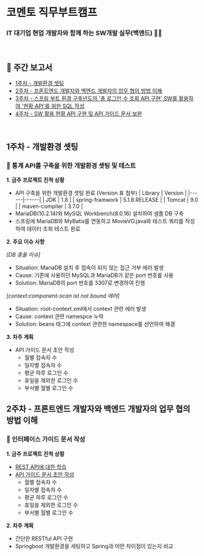 # 코멘토 직무부트캠프
### IT 대기업 현업 개발자와 함께 하는 SW개발 실무(백엔드) 👨‍💻
<br/>

## 📝 주간 보고서

 - [1주차 - 개발환경 셋팅](#1주차---개발환경-셋팅)
 - [2주차 - 프론트엔드 개발자와 백엔드 개발자의 업무 협의 방법 이해](#2주차---프론트엔드-개발자와-백엔드-개발자의-업무-협의-방법-이해)
 - [3주차 - 스프링 부트 환경 구축년도의 '총 로그인 수 조회 API 구현' SW를 활용하여 '현황 API'를 위한 SQL 작성](#3주차---스프링-부트-환경-구축년도의-'총-로그인-수-조회-API-구현'-SW를-활용하여-'현황-API'를-위한-SQL-작성)
 - [4주차 - SW 활용 현황 API 구현 및 API 가이드 문서 보완](#4주차---SW-활용-현황-API-구현-및-API-가이드-문서-보완)
<br/>

## 1주차 - 개발환경 셋팅

### 📌 통계 API를 구축을 위한 개발환경 셋팅 및 테스트

**1.  금주 프로젝트 진척 상황**
 -   API 구축을 위한 개발환경 셋팅 완료 (Version 표 첨부)
       | Library | Version |
       |------|------|
       | JDK | 1.8 |
       | spring-framwork | 5.1.8.RELEASE |
       | Tomcat | 9.0 |
       | maven-compiler | 3.7.0 |
 -   MariaDB(10.2.14)와 MySQL Workbench(8.0.16) 설치하여 샘플 DB 구축
 -   스프링에 MariaDB와 MyBatis를 연동하고 MovieVO.java와 테스트 쿼리를 작성하여 데이터 조회 테스트 완료

**2.  주요 이슈 사항**
    
*[DB 충돌 이슈]*
 -   Situation: MariaDB 설치 후 접속이 되지 않는 접근 거부 에러 발생
 -   Cause: 기존에 사용하던 MySQL과 MariaDB가 같은 port 번호를 사용
 -   Solution: MariaDB의 port 번호를 3307로 변경하여 진행
    
*[context:component-scan ist not bound 에러]*
 -   Situation: root-context.xml에서 context 관련 에러 발생
 -   Cause: context 관련 namespce 누락
 -   Solution: beans 태그에 context 관련한 namespace를 선언하여 해결
 
**3. 차주 계획**
 -   API 가이드 문서 초안 작성
     - 월별 접속자 수
     - 일자별 접속자 수
     - 평균 하루 로그인 수
     - 휴일을 제외한 로그인 수
     - 부서별 월별 로그인 수

## 2주차 - 프론트엔드 개발자와 백엔드 개발자의 업무 협의 방법 이해

### 📌 인터페이스 가이드 문서 작성

**1.  금주 프로젝트 진척 상황**
 - [REST API에 대한 학습](https://github.com/eunsol-an/comento-backend/wiki/REST-API)
 - [API 가이드 문서 초안 작성](https://drive.google.com/file/d/14jNRA5kcTL4B3ZbTzgZns9jrhWWh_l2E/view?usp=sharing)
     - 월별 접속자 수
     - 일자별 접속자 수
     - 평균 하루 로그인 수
     - 휴일을 제외한 로그인 수
     - 부서별 월별 로그인 수

**2. 차주 계획**
 - 간단한 RESTful  API 구현
 - Springboot 개발환경을 세팅하고 Spring과 어떤 차이점이 있는지 비교
